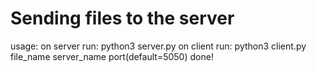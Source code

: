 # Sending files to the server
usage: 
on server run: python3 server.py
on client run: python3 client.py file_name server_name port(default=5050)
done!
